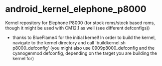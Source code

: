# android_kernel_elephone_p8000
Kernel repository for Elephone P8000 (for stock roms/stock based roms, though it might be used with CM12.1 as well (see different defconfigs))
* thanks to BlueFlame4 for the initial kernel!
In order to build the kernel, navigate to the kernel directory and call 'buildkernel.sh p8000_defconfig' (you might also use 0909p8000_defconfig and the cyanogenmod defconfig, depending on the target you are building the kernel for)

